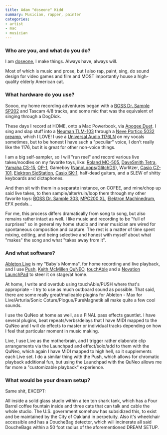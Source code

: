 ```yaml
---
title: Adam "doseone" Kidd
summary: Musician, rapper, painter
categories:
- artist
- mac
- musician
---
```


### Who are you, and what do you do?

I am [doseone](http://doseonesite.tumblr.com/ "Adam's Tumblr site."), I make things. Always have, always will.

Most of which is music and prose, but I also rap, paint, sing, do sound design for video games and film and MOST importantly house a high-quality elderly American cat.

### What hardware do you use?

Soooo, my home recording adventures began with a [BOSS Dr. Sample SP202][sp-202-dr-sample] and Tascam 4/8 tracks, and some mic that was the equivalent of singing through a DogDick.

These days I record at HOME, onto a Mac Powerbook, via [Apogee Duet][duet]. I sing and slap stuff into a [Neuman TLM-103][tlm-103] through a [Neve Portico 5032 preamp][portico-5032], which I LOVE! I use a [Universal Audio 1176LN][1176ln] on my vocals sometimes, but to be honest I have such a "peculiar" voice, I don't really like the 1176, but it is great for other non-voice things.

I am a big self-sampler, so I will "run reel" and record various live takes/noodles on my favorite toys, like: [Roland MC-505][mc-505], [DaveSmith Tetra][tetra], [Yamaha CS-15][cs-15], [OP-1][op-1], Gameboy ([NanoLoops][nanoloop-one]/[GlitchDS][]), Wurlitzer, [Casio CZ-101][cz-101], [Elektron SidStation][sidstation], [Casio SK-1][sk-1], half-dead guitars, and a SLEW of shitty keyboards and dictaphones.

And then sit with them in a separate instance, on COFEE, and mine/chop up said live takes, to then sample/alter/ruin/loop them through my other favorite toys: [BOSS Dr. Sample 303][sp-303-dr-sample], [MPC200 XL][mpc200-xl], [Elektron Machinedrum][machinedrum-sps-1], EFX pedals...

For me, this process differs dramatically from song to song, but also remains rather intact as well. I like music and recording to be "full of surprises" so in general my home studio and inner musician are wired for spontaneous composition and capture. The rest is a matter of time spent mixing, editing, and being selective and honest with myself about what "makes" the song and what "takes away from it".

### And what software?

[Ableton Live][live] is my "Baby's Momma", for home recording and live playback, and I use [Push][], [Keith McMillen QuNEO][quneo], [touchAble][touchable-ios] and a [Novation LaunchPad][launchpad] to steer it on stage/at home.

At home, I write and overdub using touchAble/PUSH where that's appropriate - I try to use as much outboard sound as possible. That said, there are some really great/malleable plugins for Ableton - Max for Live/Arturia/Sonic Coture/Plogue/PureMagnetik all make quite a few cool sounds.

I use the QuNeo at home as well, as a FINAL pass effects gauntlet. I have several plugins, beat repeats/verbs/delays that I have MIDI mapped to the QuNeo and I will do effects to master or individual tracks depending on how I feel that particular moment in music making.

Live, I use Live as the motherbrain, and I trigger rather elaborate clip arrangements via the Launchpad and effect/solo/add to them with the QuNeo, which again I have MIDI mapped to high hell, so it supplements each Live set. I do a similar thing with the Push, which allows for chromatic playback additional fun, but using the Launchpad with the QuNeo allows me far more a "customizable playback" experience.

### What would be your dream setup?

Same shit, EXCEPT:

All inside a solid glass studio within a ten ton shark tank, which has a Four Barrel coffee fountain inside and three cats that can talk and cable the whole studio. The U.S. government somehow has subsidized this, to exist and be maintained by the City of Oakland in perpetuity. Also it's wheelchair accessible and has a DoucheBag detector, which will incinerate all said DoucheBags within a 50 foot radius of the aforementioned DREAM SETUP.

[1176ln]: https://www.uaudio.com/hardware/compressors/1176ln.html "An amplifier."
[cs-15]: http://www.vintagesynth.com/yamaha/cs15.php "A synthesiser."
[cz-101]: http://www.vintagesynth.com/casio/cz101.php "A small musical keyboard."
[duet]: https://www.apogeedigital.com/products/duet "An audio interface for the Mac."
[launchpad]: http://us.novationmusic.com/midi-controllers-digital-dj/launchpad "A controller for Ableton Live."
[machinedrum-sps-1]: http://www.vintagesynth.com/misc/machinedrum.php "A drum machine."
[mc-505]: https://en.wikipedia.org/wiki/Roland_MC-505 "A MIDI controller, music sequencer and drum machine."
[mpc200-xl]: https://www.youtube.com/watch?v=Nwpwlg2h2TM "A music sampler."
[nanoloop-one]: http://www.nanoloop.com/one/index.html "A synthesiser for the Game Boy."
[op-1]: https://www.teenageengineering.com/products/op-1 "A unique synthesizer."
[portico-5032]: https://rupertneve.com/products/portico-5032/ "A single channel equaliser."
[push]: https://www.ableton.com/en/push/ "Unique music-making hardware."
[quneo]: http://www.keithmcmillen.com/QuNeo/tour "A pad MIDI controller"
[sidstation]: https://en.wikipedia.org/wiki/Elektron_SidStation "A synthesiser module."
[sk-1]: https://en.wikipedia.org/wiki/Casio_SK-1 "A 32 key synthesizer."
[sp-202-dr-sample]: http://www.vintagesynth.com/roland/sp202.php "An audio sampler."
[sp-303-dr-sample]: http://www.bossus.com/gear/productdetails.php?ProductId=174 "An audio sampler."
[tetra]: https://www.davesmithinstruments.com/products/tetra/ "A synthesiser module."
[tlm-103]: http://www.neumann.com/?lang=en&id=current_microphones&cid=tlm103_description "A studio microphone."
[glitchds]: http://www.glitchds.com/ "A synthesiser for the Nintendo DS."
[live]: https://www.ableton.com/en/live/ "Musical creation software."
[touchable-ios]: http://www.touch-able.com/ "An iOS app for controlling Ableton Live."
